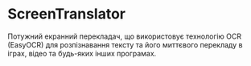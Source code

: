 # ScreenTranslator
Потужний екранний перекладач, що використовує технологію OCR (EasyOCR) для розпізнавання тексту та його миттєвого перекладу в іграх, відео та будь-яких інших програмах.
